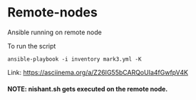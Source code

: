 # Remote-nodes

Ansible running on remote node

To run the script

`ansible-playbook -i inventory mark3.yml -K`
 
 Link: https://asciinema.org/a/Z26IG55bCARQoUIa4fGwfpV4K

#### NOTE: nishant.sh gets executed on the remote node.
